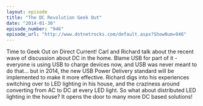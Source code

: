 ```yaml
---
layout: episode
title: "The DC Revolution Geek Out"
date: "2014-01-30"
episode_number: "946"
episode_url: "http://www.dotnetrocks.com/default.aspx?ShowNum=946"
---
```


Time to Geek Out on Direct Current! Carl and Richard talk about the recent wave of discussion about DC in the home. Blame USB for part of it - everyone is using USB to charge devices now, and USB was never meant to do that... but in 2014, the new USB Power Delivery standard will be implemented to make it more effective. Richard digs into his experiences switching over to LED lighting in his house, and the craziness around converting from AC to DC at every LED light. So what about distributed LED lighting in the house? It opens the door to many more DC based solutions!
